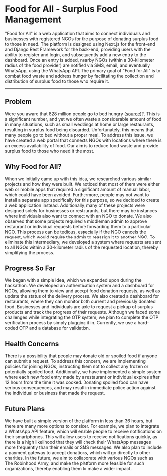 # Food for All - Surplus Food Management

"Food for All" is a web application that aims to connect individuals and businesses with registered NGOs for the purpose of donating surplus food to those in need. The platform is designed using Next.js for the front-end and Django Rest Framework for the back-end, providing users with the ability to register and login, and subsequently add a new entry to the dashboard. Once an entry is added, nearby NGOs (within a 30-kilometer radius of the food provider) are notified via SMS, email, and eventually WhatsApp, using the WhatsApp API. The primary goal of "Food for All" is to combat food waste and address hunger by facilitating the collection and distribution of surplus food to those who require it.


---

## Problem

Were you aware that 828 million people go to bed hungry ([source](https://www.actionagainsthunger.org/the-hunger-crisis/world-hunger-facts/))?. This is a significant number, and yet we often waste a considerable amount of food in many situations, such as small weddings at home or large restaurants, resulting in surplus food being discarded. Unfortunately, this means that many people go to bed without a proper meal. To address this issue, we have created a web portal that connects NGOs with locations where there is an excess availability of food. Our aim is to reduce food waste and provide surplus food to those who need it the most.


## Why Food for All?

When we initially came up with this idea, we researched various similar projects and how they were built. We noticed that most of them were either web or mobile apps that required a significant amount of manual labor, which could have been avoided. Furthermore, people may not want to install a separate app specifically for this purpose, so we decided to create a web application instead. Additionally, many of these projects were designed solely for businesses or restaurants, but there may be instances where individuals also want to connect with an NGO to donate. We also observed that some projects required a middleman admin to approve restaurant or individual requests before forwarding them to a particular NGO. This process can be tedious, especially if the NGO cancels the request, which would require the admin to reassign it to another NGO. To eliminate this intermediary, we developed a system where requests are sent to all NGOs within a 30-kilometer radius of the requested location, thereby simplifying the process.


## Progress So Far

We began with a simple idea, which we expanded upon during the hackathon. We developed an authentication system and a dashboard for NGOs, allowing them to view and accept food donation requests, as well as update the status of the delivery process. We also created a dashboard for restaurants, where they can monitor both current and previously donated food. Businesses and individuals are able to request a pickup of surplus products and track the progress of their requests. Although we faced some challenges while integrating the OTP system, we plan to complete the OTP verification process by simply plugging it in. Currently, we use a hard-coded OTP and a database for validation.


## Health Concerns

There is a possibility that people may donate old or spoiled food if anyone can submit a request. To address this concern, we are implementing policies for joining NGOs, instructing them not to collect any frozen or potentially spoiled food. Additionally, we have implemented a simple system where each new food entry made by a restaurant or individual expires after 12 hours from the time it was cooked. Donating spoiled food can have serious consequences, and may result in immediate police action against the individual or business that made the request.



## Future Plans

We have built a simple version of the platform in less than 36 hours, but there are many more options to consider. For example, we plan to integrate a WhatsApp API feature, which will enable people to receive notifications on their smartphones. This will allow users to receive notifications quickly, as there is a high likelihood that they will check their WhatsApp messages more frequently than their emails or SMS messages. We also plan to include a payment gateway to accept donations, which will go directly to other charities. In the future, we aim to collaborate with various NGOs such as The Robinhood Army, and make the platform more feasible for such organizations, thereby enabling them to make a wider impact.



